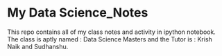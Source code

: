 # My Data Science_Notes
 This repo contains all of my class notes and activity in ipython notebook. The class is aptly named : Data Science Masters and the Tutor is : Krish Naik and Sudhanshu.

